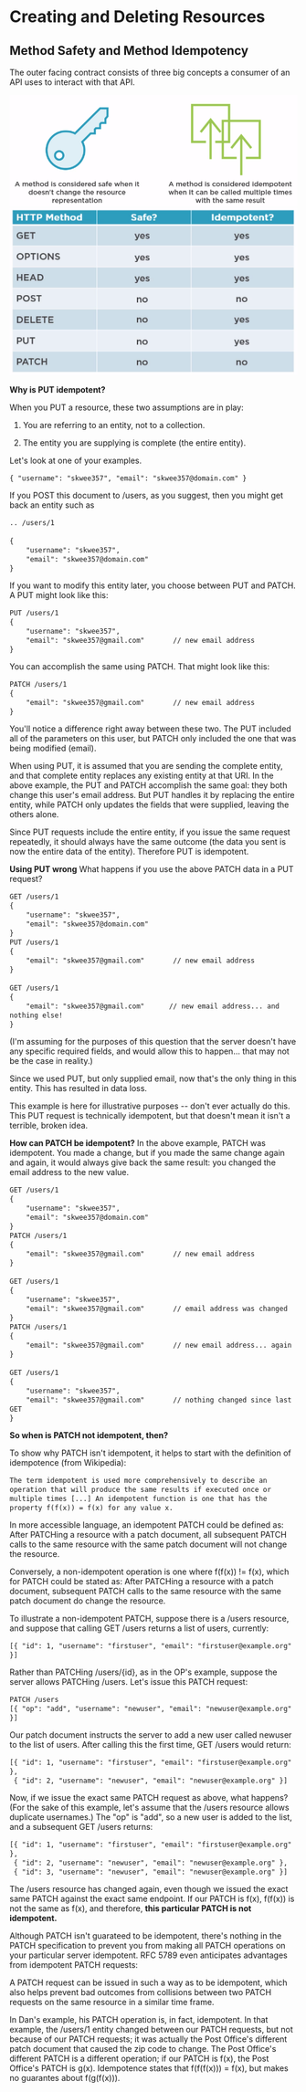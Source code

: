 # Creating and Deleting Resources

## Method Safety and Method Idempotency

The outer facing contract consists of three big concepts a consumer of an API uses to interact with that API.

<img src="https://github.com/KiraDiShira/RESTful-API/blob/master/CreatingAndDeletingResources/Images/Cadr1.PNG" />

<img src="https://github.com/KiraDiShira/RESTful-API/blob/master/CreatingAndDeletingResources/Images/Cadr2.PNG" />

**Why is PUT idempotent?**

When you PUT a resource, these two assumptions are in play:

1. You are referring to an entity, not to a collection.

2. The entity you are supplying is complete (the entire entity).

Let's look at one of your examples.
```
{ "username": "skwee357", "email": "skwee357@domain.com" }
```

If you POST this document to /users, as you suggest, then you might get back an entity such as

```
.. /users/1

{
    "username": "skwee357",
    "email": "skwee357@domain.com"
}
```
If you want to modify this entity later, you choose between PUT and PATCH. A PUT might look like this:
```
PUT /users/1
{
    "username": "skwee357",
    "email": "skwee357@gmail.com"       // new email address
}
```
You can accomplish the same using PATCH. That might look like this:
```
PATCH /users/1
{
    "email": "skwee357@gmail.com"       // new email address
}
```
You'll notice a difference right away between these two. The PUT included all of the parameters on this user, but PATCH only included the one that was being modified (email).

When using PUT, it is assumed that you are sending the complete entity, and that complete entity replaces any existing entity at that URI. In the above example, the PUT and PATCH accomplish the same goal: they both change this user's email address. But PUT handles it by replacing the entire entity, while PATCH only updates the fields that were supplied, leaving the others alone.

Since PUT requests include the entire entity, if you issue the same request repeatedly, it should always have the same outcome (the data you sent is now the entire data of the entity). Therefore PUT is idempotent.

**Using PUT wrong**
What happens if you use the above PATCH data in a PUT request?
```
GET /users/1
{
    "username": "skwee357",
    "email": "skwee357@domain.com"
}
PUT /users/1
{
    "email": "skwee357@gmail.com"       // new email address
}

GET /users/1
{
    "email": "skwee357@gmail.com"      // new email address... and nothing else!
}
```
(I'm assuming for the purposes of this question that the server doesn't have any specific required fields, and would allow this to happen... that may not be the case in reality.)

Since we used PUT, but only supplied email, now that's the only thing in this entity. This has resulted in data loss.

This example is here for illustrative purposes -- don't ever actually do this. This PUT request is technically idempotent, but that doesn't mean it isn't a terrible, broken idea.

**How can PATCH be idempotent?**
In the above example, PATCH was idempotent. You made a change, but if you made the same change again and again, it would always give back the same result: you changed the email address to the new value.
```
GET /users/1
{
    "username": "skwee357",
    "email": "skwee357@domain.com"
}
PATCH /users/1
{
    "email": "skwee357@gmail.com"       // new email address
}

GET /users/1
{
    "username": "skwee357",
    "email": "skwee357@gmail.com"       // email address was changed
}
PATCH /users/1
{
    "email": "skwee357@gmail.com"       // new email address... again
}

GET /users/1
{
    "username": "skwee357",
    "email": "skwee357@gmail.com"       // nothing changed since last GET
}
```

**So when is PATCH not idempotent, then?**

To show why PATCH isn't idempotent, it helps to start with the definition of idempotence (from Wikipedia):

```
The term idempotent is used more comprehensively to describe an operation that will produce the same results if executed once or multiple times [...] An idempotent function is one that has the property f(f(x)) = f(x) for any value x.
```

In more accessible language, an idempotent PATCH could be defined as: After PATCHing a resource with a patch document, all subsequent PATCH calls to the same resource with the same patch document will not change the resource.

Conversely, a non-idempotent operation is one where f(f(x)) != f(x), which for PATCH could be stated as: After PATCHing a resource with a patch document, subsequent PATCH calls to the same resource with the same patch document do change the resource.

To illustrate a non-idempotent PATCH, suppose there is a /users resource, and suppose that calling  GET /users returns a list of users, currently:

```
[{ "id": 1, "username": "firstuser", "email": "firstuser@example.org" }]
```
Rather than PATCHing /users/{id}, as in the OP's example, suppose the server allows PATCHing /users. Let's issue this PATCH request:

```
PATCH /users
[{ "op": "add", "username": "newuser", "email": "newuser@example.org" }]
```
Our patch document instructs the server to add a new user called newuser to the list of users. After calling this the first time, GET /users would return:

```
[{ "id": 1, "username": "firstuser", "email": "firstuser@example.org" },
 { "id": 2, "username": "newuser", "email": "newuser@example.org" }]
 ```
 
Now, if we issue the exact same PATCH request as above, what happens? (For the sake of this example, let's assume that the /users resource allows duplicate usernames.) The "op" is "add", so a new user is added to the list, and a subsequent GET /users returns:

```
[{ "id": 1, "username": "firstuser", "email": "firstuser@example.org" },
 { "id": 2, "username": "newuser", "email": "newuser@example.org" },
 { "id": 3, "username": "newuser", "email": "newuser@example.org" }]
 ```
The /users resource has changed again, even though we issued the exact same PATCH against the exact same endpoint. If our PATCH is f(x), f(f(x)) is not the same as f(x), and therefore, **this particular PATCH is not idempotent.**

Although PATCH isn't guarateed to be idempotent, there's nothing in the PATCH specification to prevent you from making all PATCH operations on your particular server idempotent. RFC 5789 even anticipates advantages from idempotent PATCH requests:

A PATCH request can be issued in such a way as to be idempotent, which also helps prevent bad outcomes from collisions between two PATCH requests on the same resource in a similar time frame.

In Dan's example, his PATCH operation is, in fact, idempotent. In that example, the /users/1 entity changed between our PATCH requests, but not because of our PATCH requests; it was actually the Post Office's different patch document that caused the zip code to change. The Post Office's different PATCH is a different operation; if our PATCH is f(x), the Post Office's PATCH is g(x). Idempotence states that f(f(f(x))) = f(x), but makes no guarantes about f(g(f(x))).
